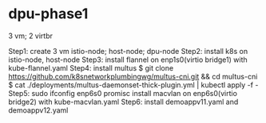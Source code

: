 # dpu-phase1
 3 vm; 2 virtbr

Step1: create 3 vm
       istio-node; host-node; dpu-node
Step2: install k8s on istio-node, host-node
Step3: install flannel on enp1s0(virtio bridge1) with kube-flannel.yaml
Step4: install multus
       $ git clone https://github.com/k8snetworkplumbingwg/multus-cni.git && cd multus-cni
       $ cat ./deployments/multus-daemonset-thick-plugin.yml | kubectl apply -f -
Step5: sudo ifconfig enp6s0 promisc
       install macvlan on enp6s0(virtio bridge2) with kube-macvlan.yaml
Step6: install demoappv11.yaml and demoappv12.yaml